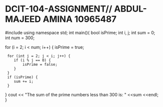 # DCIT-104-ASSIGNMENT// ABDUL-MAJEED AMINA 10965487
#include <iostream>
using namespace std;
int main(){
    bool isPrime;
    int i, j;
    int sum = 0;
    int num = 300; 

   for (i = 2; i < num; i++) {
      isPrime = true;

     for (int j = 2; j < i; j++) {
        if (i % j == 0) {
            isPrime = false;
        }
     }
     if (isPrime) {
        sum += i;
     }
   }
   cout << "The sum of the prime numbers less than 300 is: " <<sum <<endl;
}

